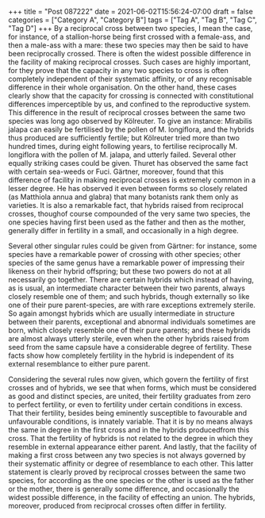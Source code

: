 +++
title = "Post 087222"
date = 2021-06-02T15:56:24-07:00
draft = false
categories = ["Category A", "Category B"]
tags = ["Tag A", "Tag B", "Tag C", "Tag D"]
+++
By a reciprocal cross between two species, I mean the case, for instance, of a stallion-horse being first crossed with a female-ass, and then a male-ass with a mare: these two species may then be said to have been reciprocally crossed. There is often the widest possible difference in the facility of making reciprocal crosses. Such cases are highly important, for they prove that the capacity in any two species to cross is often completely independent of their systematic affinity, or of any recognisable difference in their whole organisation. On the other hand, these cases clearly show that the capacity for crossing is connected with constitutional differences imperceptible by us, and confined to the reproductive system. This difference in the result of reciprocal crosses between the same two species was long ago observed by Kölreuter. To give an instance: Mirabilis jalapa can easily be fertilised by the pollen of M. longiflora, and the hybrids thus produced are sufficiently fertile; but Kölreuter tried more than two hundred times, during eight following years, to fertilise reciprocally M. longiflora with the pollen of M. jalapa, and utterly failed. Several other equally striking cases could be given. Thuret has observed the same fact with certain sea-weeds or Fuci. Gärtner, moreover, found that this difference of facility in making reciprocal crosses is extremely common in a lesser degree. He has observed it even between forms so closely related (as Matthiola annua and glabra) that many botanists rank them only as varieties. It is also a remarkable fact, that hybrids raised from reciprocal crosses, thoughof course compounded of the very same two species, the one species having first been used as the father and then as the mother, generally differ in fertility in a small, and occasionally in a high degree.

Several other singular rules could be given from Gärtner: for instance, some species have a remarkable power of crossing with other species; other species of the same genus have a remarkable power of impressing their likeness on their hybrid offspring; but these two powers do not at all necessarily go together. There are certain hybrids which instead of having, as is usual, an intermediate character between their two parents, always closely resemble one of them; and such hybrids, though externally so like one of their pure parent-species, are with rare exceptions extremely sterile. So again amongst hybrids which are usually intermediate in structure between their parents, exceptional and abnormal individuals sometimes are born, which closely resemble one of their pure parents; and these hybrids are almost always utterly sterile, even when the other hybrids raised from seed from the same capsule have a considerable degree of fertility. These facts show how completely fertility in the hybrid is independent of its external resemblance to either pure parent.

Considering the several rules now given, which govern the fertility of first crosses and of hybrids, we see that when forms, which must be considered as good and distinct species, are united, their fertility graduates from zero to perfect fertility, or even to fertility under certain conditions in excess. That their fertility, besides being eminently susceptible to favourable and unfavourable conditions, is innately variable. That it is by no means always the same in degree in the first cross and in the hybrids producedfrom this cross. That the fertility of hybrids is not related to the degree in which they resemble in external appearance either parent. And lastly, that the facility of making a first cross between any two species is not always governed by their systematic affinity or degree of resemblance to each other. This latter statement is clearly proved by reciprocal crosses between the same two species, for according as the one species or the other is used as the father or the mother, there is generally some difference, and occasionally the widest possible difference, in the facility of effecting an union. The hybrids, moreover, produced from reciprocal crosses often differ in fertility.
